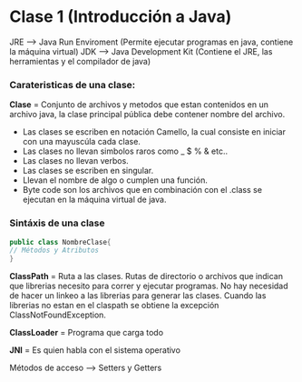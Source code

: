 # Clase 1 (Introducción a Java)
JRE --> Java Run Enviroment (Permite ejecutar programas en java, contiene la máquina virtual)
JDK --> Java Development Kit (Contiene el JRE, las herramientas y el compilador de java)

### Carateristicas de una clase:
**Clase** = Conjunto de archivos y metodos que estan contenidos en un archivo java, la clase principal pública debe contener nombre del archivo.
* Las clases se escriben en notación Camello, la cual consiste en iniciar con una mayuscúla cada clase.
* Las clases no llevan simbolos raros como _ $ % & etc..
* Las clases no llevan verbos.
* Las clases se escriben en singular.
* Llevan el nombre de algo o cumplen una función.
* Byte code son los archivos que en combinación con el .class se ejecutan en la máquina virtual de java.

### Sintáxis de una clase
```java
public class NombreClase{
// Métodos y Atributos
}
```

**ClassPath** = Ruta a las clases. Rutas de directorio o archivos que indican que librerias necesito para correr y ejecutar programas. No hay necesidad de hacer un linkeo a las librerias para generar las clases. Cuando las librerias no estan en el claspath se obtiene la excepción ClassNotFoundException.

**ClassLoader** = Programa que carga todo

**JNI** = Es quien habla con el sistema operativo

Métodos de acceso --> Setters y Getters

 
